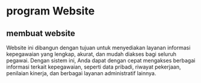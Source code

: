 program Website
==
membuat website
--
Website ini dibangun dengan tujuan untuk menyediakan layanan informasi kepegawaian yang lengkap, akurat, dan mudah diakses bagi seluruh pegawai. Dengan sistem ini, Anda dapat dengan cepat mengakses berbagai informasi terkait kepegawaian, seperti data pribadi, riwayat pekerjaan, penilaian kinerja, dan berbagai layanan administratif lainnya.



